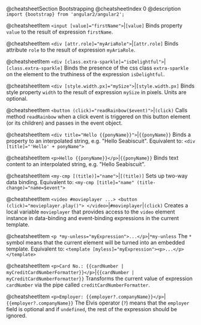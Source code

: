 @cheatsheetSection
Bootstrapping
@cheatsheetIndex 0
@description
`import {bootstrap} from 'angular2/angular2';`

@cheatsheetItem
`<input [value]="firstName">`|`[value]`
Binds property `value` to the result of expression `firstName`.

@cheatsheetItem
`<div [attr.role]="myAriaRole">`|`[attr.role]`
Binds attribute `role` to the result of expression `myAriaRole`.

@cheatsheetItem
`<div [class.extra-sparkle]="isDelightful">`|`[class.extra-sparkle]`
Binds the presence of the css class `extra-sparkle` on the element to the truthiness of the expression `isDelightful`.

@cheatsheetItem
`<div [style.width.px]="mySize">`|`[style.width.px]`
Binds style property `width` to the result of expression `mySize` in pixels. Units are optional.

@cheatsheetItem
`<button (click)="readRainbow($event)">`|`(click)`
Calls method `readRainbow` when a click event is triggered on this button element (or its children) and passes in the event object.

@cheatsheetItem
`<div title="Hello {{ponyName}}">`|`{{ponyName}}`
Binds a property to an interpolated string, e.g. "Hello Seabiscuit". Equivalent to:
`<div [title]="'Hello' + ponyName">`

@cheatsheetItem
`<p>Hello {{ponyName}}</p>`|`{{ponyName}}`
Binds text content to an interpolated string, e.g. "Hello Seabiscuit".

@cheatsheetItem
`<my-cmp [(title)]="name">`|`[(title)]`
Sets up two-way data binding. Equivalent to: `<my-cmp [title]="name" (title-change)="name=$event">`

@cheatsheetItem
`<video #movieplayer ...>
  <button (click)="movieplayer.play()">
</video>`|`#movieplayer`|`(click)`
Creates a local variable `movieplayer` that provides access to the `video` element instance in data-binding and event-binding expressions in the current template.

@cheatsheetItem
`<p *my-unless="myExpression">...</p>`|`*my-unless`
The `*` symbol means that the current element will be turned into an embedded template. Equivalent to:
`<template [myless]="myExpression"><p>...</p></template>`

@cheatsheetItem
`<p>Card No.: {{cardNumber | myCreditCardNumberFormatter}}</p>`|`{{cardNumber | myCreditCardNumberFormatter}}`
Transforms the current value of expression `cardNumber` via the pipe called `creditCardNumberFormatter`.

@cheatsheetItem
`<p>Employer: {{employer?.companyName}}</p>`|`{{employer?.companyName}}`
The Elvis operator (`?`) means that the `employer` field is optional and if `undefined`, the rest of the expression should be ignored.

